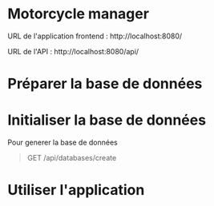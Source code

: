 # Motorcycle manager

URL de l'application frontend : http://localhost:8080/

URL de l'API : http://localhost:8080/api/

# Préparer la base de données

# Initialiser la base de données

Pour generer la base de données

> GET /api/databases/create

# Utiliser l'application
